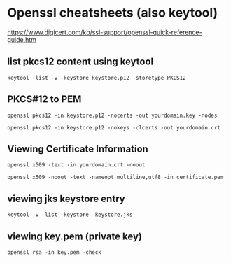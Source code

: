 # Openssl cheatsheets (also keytool)

https://www.digicert.com/kb/ssl-support/openssl-quick-reference-guide.htm

## list pkcs12 content using keytool

`keytool -list -v -keystore keystore.p12 -storetype PKCS12`

## PKCS#12 to PEM

`openssl pkcs12 -in keystore.p12 -nocerts -out yourdomain.key -nodes`

`openssl pkcs12 -in keystore.p12 -nokeys -clcerts -out yourdomain.crt`

## Viewing Certificate Information

`openssl x509 -text -in yourdomain.crt -noout`

`openssl x509 -noout -text -nameopt multiline,utf8 -in certificate.pem`

## viewing jks keystore entry

`keytool -v -list -keystore  keystore.jks`

## viewing key.pem (private key)

`openssl rsa -in key.pem -check`

